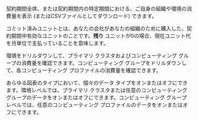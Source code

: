 契約期間全体、または契約期間内の特定期間における、ご自身の組織や環境の消費量を表示 (またはCSVファイルとしてダウンロード) できます。

コミット済みユニットとは、あなたの会社があなたの組織のために購入した、契約期間中有効なユニットのことです。**残り** ユニットが0の場合、現在ユニット代を月単位で支払っていることを意味します。

環境をドリルダウンして、プライマリ クラスタおよびコンピューティング グループの消費量を確認できます。コンピューティング グループをドリルダウンして、各コンピューティング プロファイルの消費量を確認できます。

あらゆる図表のタイプにおいて、個々のデータ タイプをオンまたはオフにできます。環境レベルでは、プライマリ クラスタまたは任意のコンピューティング グループのデータをオンまたはオフにできます。コンピューティング グループ レベルでは、任意のコンピューティング プロファイルのデータをオンまたはオフにできます。
